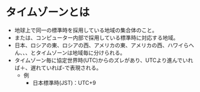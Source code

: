 # タイムゾーンとは

- 地球上で同一の標準時を採用している地域の集合体のこと。
- または、コンピューター内部で採用している標準時に対応する地域。
- 日本、ロシアの東、ロシアの西、アメリカの東、アメリカの西、ハワイらへん、、、とタイムゾーンは地域毎に分けられる。
- タイムゾーン毎に協定世界時(UTC)からのズレがあり、UTCより進んでいれば＋、遅れていれば-で表現される。
  - 例
    - 日本標準時(JST)：UTC+9
